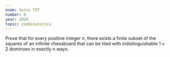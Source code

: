 ```yaml
---
exam: Swiss TST
number: 6
year: 2020
topic: combinatorics
---
```


Prove that for every positive integer $n$, there exists a finite subset of the squares of an infinite chessboard that can be tiled with indistinguishable $1\times 2$ dominoes in exactly $n$ ways.